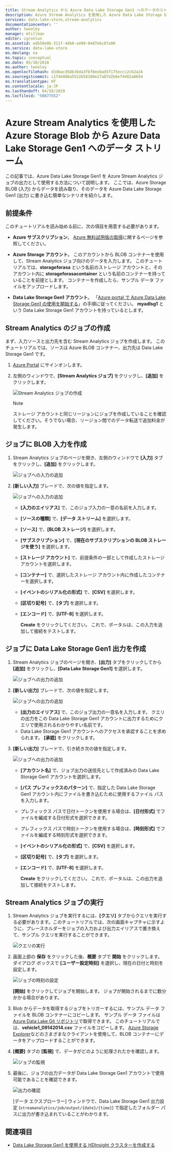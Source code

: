```yaml
---
title: Stream Analytics から Azure Data Lake Storage Gen1 へのデータのストリーム | Microsoft Docs
description: Azure Stream Analytics を使用した Azure Data Lake Storage Gen1 へのデータのストリーム
services: data-lake-store,stream-analytics
documentationcenter: ''
author: twooley
manager: mtillman
editor: cgronlun
ms.assetid: edb58e0b-311f-44b0-a499-04d7e6c07a90
ms.service: data-lake-store
ms.devlang: na
ms.topic: conceptual
ms.date: 05/30/2018
ms.author: twooley
ms.openlocfilehash: d3dbacd58b3bda3fbf8ee8ad5f175eccc2cb2a24
ms.sourcegitcommit: c174d408a5522b58160e17a87d2b6ef4482a6694
ms.translationtype: HT
ms.contentlocale: ja-JP
ms.lasthandoff: 04/18/2019
ms.locfileid: "58877552"
---
```

# <a name="stream-data-from-azure-storage-blob-into-azure-data-lake-storage-gen1-using-azure-stream-analytics"></a>Azure Stream Analytics を使用した Azure Storage Blob から Azure Data Lake Storage Gen1 へのデータ ストリーム
この記事では、Azure Data Lake Storage Gen1 を Azure Stream Analytics ジョブの出力として使用する方法について説明します。 ここでは、Azure Storage BLOB (入力) からデータを読み取り、そのデータを Azure Data Lake Storage Gen1 (出力) に書き込む簡単なシナリオを紹介します。

## <a name="prerequisites"></a>前提条件
このチュートリアルを読み始める前に、次の項目を用意する必要があります。

* **Azure サブスクリプション**。 [Azure 無料試用版の取得](https://azure.microsoft.com/pricing/free-trial/)に関するページを参照してください。

* **Azure Storage アカウント**。 このアカウントから BLOB コンテナーを使用して、Stream Analytics ジョブ向けのデータを入力します。 このチュートリアルでは、**storageforasa** という名前のストレージ アカウントと、そのアカウント内に **storageforasacontainer** という名前のコンテナーを持っていることを前提とします。 コンテナーを作成したら、サンプル データ ファイルをアップロードします。 
  
* **Data Lake Storage Gen1 アカウント**。 「[Azure portal で Azure Data Lake Storage Gen1 の使用を開始する](data-lake-store-get-started-portal.md)」の手順に従ってください。 **myadlsg1** という Data Lake Storage Gen1 アカウントを持っているとします。 

## <a name="create-a-stream-analytics-job"></a>Stream Analytics のジョブの作成
まず、入力ソースと出力先を含む Stream Analytics ジョブを作成します。 このチュートリアルでは、ソースは Azure BLOB コンテナー、出力先は Data Lake Storage Gen1 です。

1. [Azure Portal](https://portal.azure.com) にサインオンします。

2. 左側のウィンドウで、**[Stream Analytics ジョブ]** をクリックし、**[追加]** をクリックします。

    ![Stream Analytics ジョブの作成](./media/data-lake-store-stream-analytics/create.job.png "Stream Analytics ジョブの作成")

    > [!NOTE]
    > ストレージ アカウントと同じリージョンにジョブを作成していることを確認してください。そうでない場合、リージョン間でのデータ転送で追加料金が発生します。
    >

## <a name="create-a-blob-input-for-the-job"></a>ジョブに BLOB 入力を作成

1. Stream Analytics ジョブのページを開き、左側のウィンドウで **[入力]** タブをクリックし、**[追加]** をクリックします。

    ![ジョブへの入力の追加](./media/data-lake-store-stream-analytics/create.input.1.png "ジョブへの入力の追加")

2. **[新しい入力]** ブレードで、次の値を指定します。

    ![ジョブへの入力の追加](./media/data-lake-store-stream-analytics/create.input.2.png "ジョブへの入力の追加")

   * **[入力のエイリアス]** で、このジョブ入力の一意の名前を入力します。
   * **[ソースの種類]** で、**[データ ストリーム]** を選択します。
   * **[ソース]** で、**[BLOB ストレージ]** を選択します。
   * **[サブスクリプション]** で、**[現在のサブスクリプションの BLOB ストレージを使う]** を選択します。
   * **[ストレージ アカウント]** で、前提条件の一部として作成したストレージ アカウントを選択します。 
   * **[コンテナー]** で、選択したストレージ アカウント内に作成したコンテナーを選択します。
   * **[イベントのシリアル化の形式]** で、**[CSV]** を選択します。
   * **[区切り記号]** で、**[タブ]** を選択します。
   * **[エンコード]** で、**[UTF-8]** を選択します。

     **Create** をクリックしてください。 これで、ポータルは、この入力を追加して接続をテストします。


## <a name="create-a-data-lake-storage-gen1-output-for-the-job"></a>ジョブに Data Lake Storage Gen1 出力を作成

1. Stream Analytics ジョブのページを開き、**[出力]** タブをクリックしてから **[追加]** をクリックし、**[Data Lake Storage Gen1]** を選択します。

    ![ジョブへの出力の追加](./media/data-lake-store-stream-analytics/create.output.1.png "ジョブへの出力の追加")

2. **[新しい出力]** ブレードで、次の値を指定します。

    ![ジョブへの出力の追加](./media/data-lake-store-stream-analytics/create.output.2.png "ジョブへの出力の追加")

    * **[出力のエイリアス]** で、このジョブ出力の一意名を入力します。 クエリの出力をこの Data Lake Storage Gen1 アカウントに出力するためにクエリで使用されるわかりやすい名前です。
    * Data Lake Storage Gen1 アカウントへのアクセスを承認することを求められます。 **[承認]** をクリックします。

3. **[新しい出力]** ブレードで、引き続き次の値を指定します。

    ![ジョブへの出力の追加](./media/data-lake-store-stream-analytics/create.output.3.png "ジョブへの出力の追加")

   * **[アカウント名]** で、ジョブ出力の送信先として作成済みの Data Lake Storage Gen1 アカウントを選択します。
   * **[パス プレフィックスのパターン]** で、指定した Data Lake Storage Gen1 アカウント内にファイルを書き込むために使用するファイル パスを入力します。
   * プレフィックス パスで日付トークンを使用する場合は、**[日付形式]** でファイルを編成する日付形式を選択できます。
   * プレフィックス パスで時刻トークンを使用する場合は、**[時刻形式]** でファイルを編成する時刻形式を選択できます。
   * **[イベントのシリアル化の形式]** で、**[CSV]** を選択します。
   * **[区切り記号]** で、**[タブ]** を選択します。
   * **[エンコード]** で、**[UTF-8]** を選択します。
    
     **Create** をクリックしてください。 これで、ポータルは、この出力を追加して接続をテストします。
    
## <a name="run-the-stream-analytics-job"></a>Stream Analytics ジョブの実行

1. Stream Analytics ジョブを実行するには、**[クエリ]** タブからクエリを実行する必要があります。このチュートリアルでは、次の画面キャプチャに示すように、プレースホルダーをジョブの入力および出力エイリアスで置き換えて、サンプル クエリを実行することができます。

    ![クエリの実行](./media/data-lake-store-stream-analytics/run.query.png "クエリの実行")

2. 画面上部の **保存** をクリックした後、**概要** タブで **開始** をクリックします。 ダイアログ ボックスで **[ユーザー設定時刻]** を選択し、現在の日付と時刻を設定します。

    ![ジョブの時刻の設定](./media/data-lake-store-stream-analytics/run.query.2.png "ジョブの時刻の設定")

    **[開始]** をクリックしてジョブを開始します。 ジョブが開始されるまでに数分かかる場合があります。

3. Blob からデータを取得するジョブをトリガーするには、サンプル データ ファイルを BLOB コンテナーにコピーします。 サンプル データ ファイルは [Azure Data Lake Git リポジトリ](https://github.com/Azure/usql/tree/master/Examples/Samples/Data/AmbulanceData/Drivers.txt)で取得できます。 このチュートリアルでは、**vehicle1_09142014.csv** ファイルをコピーします。 [Azure Storage Explorer](https://storageexplorer.com/)などのさまざまなクライアントを使用して、BLOB コンテナーにデータをアップロードすることができます。

4. **[概要]** タブの **[監視]** で、データがどのように処理されたかを確認します。

    ![ジョブの監視](./media/data-lake-store-stream-analytics/run.query.3.png "ジョブの監視")

5. 最後に、ジョブの出力データが Data Lake Storage Gen1 アカウントで使用可能であることを確認できます。 

    ![出力の確認](./media/data-lake-store-stream-analytics/run.query.4.png "出力の確認")

    [データ エクスプローラー] ウィンドウで、Data Lake Storage Gen1 出力設定 (`streamanalytics/job/output/{date}/{time}`) で指定したフォルダー パスに出力が書き込まれていることがわかります。  

## <a name="see-also"></a>関連項目
* [Data Lake Storage Gen1 を使用する HDInsight クラスターを作成する](data-lake-store-hdinsight-hadoop-use-portal.md)
